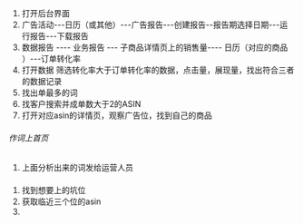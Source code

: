 1. 打开后台界面
2. 广告活动---日历（或其他）---广告报告---创建报告--报告期选择日期---运行报告---下载报告
3. 数据报告 ---- 业务报告 --- 子商品详情页上的销售量----  日历（对应的商品 ）---订单转化率
4. 打开数据  筛选转化率大于订单转化率的数据，点击量，展现量，找出符合三者的数据记录
5. 找出单最多的词
6. 找客户搜索并成单数大于2的ASIN
7. 打开对应asin的详情页，观察广告位，找到自己的商品


###### 作词上首页
1. 上面分析出来的词发给运营人员



####
1. 找到想要上的坑位
2. 获取临近三个位的asin
3. 